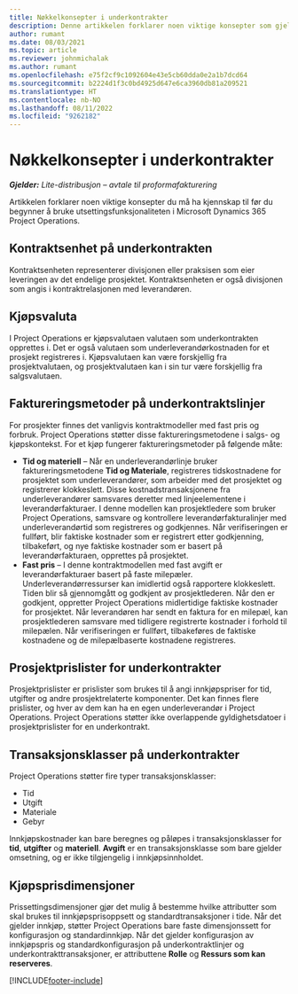 ```yaml
---
title: Nøkkelkonsepter i underkontrakter
description: Denne artikkelen forklarer noen viktige konsepter som gjelder utsetting i Microsoft Dynamics 365 Project Operations.
author: rumant
ms.date: 08/03/2021
ms.topic: article
ms.reviewer: johnmichalak
ms.author: rumant
ms.openlocfilehash: e75f2cf9c1092604e43e5cb60dda0e2a1b7dcd64
ms.sourcegitcommit: b2224d1f3c0bd4925d647e6ca3960db81a209521
ms.translationtype: HT
ms.contentlocale: nb-NO
ms.lasthandoff: 08/11/2022
ms.locfileid: "9262182"
---
```

# <a name="key-concepts-in-subcontracting"></a>Nøkkelkonsepter i underkontrakter


_**Gjelder:** Lite-distribusjon – avtale til proformafakturering_

Artikkelen forklarer noen viktige konsepter du må ha kjennskap til før du begynner å bruke utsettingsfunksjonaliteten i Microsoft Dynamics 365 Project Operations.

## <a name="contracting-unit-on-the-subcontract"></a>Kontraktsenhet på underkontrakten

Kontraktsenheten representerer divisjonen eller praksisen som eier leveringen av det endelige prosjektet. Kontraktsenheten er også divisjonen som angis i kontraktrelasjonen med leverandøren.

## <a name="purchase-currency"></a>Kjøpsvaluta

I Project Operations er kjøpsvalutaen valutaen som underkontrakten opprettes i. Det er også valutaen som underleverandørkostnaden for et prosjekt registreres i. Kjøpsvalutaen kan være forskjellig fra prosjektvalutaen, og prosjektvalutaen kan i sin tur være forskjellig fra salgsvalutaen.

## <a name="billing-methods-on-subcontract-lines"></a>Faktureringsmetoder på underkontraktslinjer

For prosjekter finnes det vanligvis kontraktmodeller med fast pris og forbruk. Project Operations støtter disse faktureringsmetodene i salgs- og kjøpskontekst. For et kjøp fungerer faktureringsmetoder på følgende måte:

- **Tid og materiell** – Når en underleverandørlinje bruker faktureringsmetodene **Tid og Materiale**, registreres tidskostnadene for prosjektet som underleverandører, som arbeider med det prosjektet og registrerer klokkeslett. Disse kostnadstransaksjonene fra underleverandører samsvares deretter med linjeelementene i leverandørfakturaer. I denne modellen kan prosjektledere som bruker Project Operations, samsvare og kontrollere leverandørfakturalinjer med underleverandørtid som registreres og godkjennes. Når verifiseringen er fullført, blir faktiske kostnader som er registrert etter godkjenning, tilbakeført, og nye faktiske kostnader som er basert på leverandørfakturaen, opprettes på prosjektet.
- **Fast pris** – I denne kontraktmodellen med fast avgift er leverandørfakturaer basert på faste milepæler. Underleverandørressurser kan imidlertid også rapportere klokkeslett. Tiden blir så gjennomgått og godkjent av prosjektlederen. Når den er godkjent, oppretter Project Operations midlertidige faktiske kostnader for prosjektet. Når leverandøren har sendt en faktura for en milepæl, kan prosjektlederen samsvare med tidligere registrerte kostnader i forhold til milepælen. Når verifiseringen er fullført, tilbakeføres de faktiske kostnadene og de milepælbaserte kostnadene registreres.

## <a name="project-price-lists-on-subcontracts"></a>Prosjektprislister for underkontrakter

Prosjektprislister er prislister som brukes til å angi innkjøpspriser for tid, utgifter og andre prosjektrelaterte komponenter. Det kan finnes flere prislister, og hver av dem kan ha en egen underleverandør i Project Operations. Project Operations støtter ikke overlappende gyldighetsdatoer i prosjektprislister for en underkontrakt.

## <a name="transaction-classes-on-subcontracts"></a>Transaksjonsklasser på underkontrakter

Project Operations støtter fire typer transaksjonsklasser:

- Tid
- Utgift
- Materiale
- Gebyr

Innkjøpskostnader kan bare beregnes og påløpes i transaksjonsklasser for **tid**, **utgifter** og **materiell**. **Avgift** er en transaksjonsklasse som bare gjelder omsetning, og er ikke tilgjengelig i innkjøpsinnholdet.

## <a name="purchase-pricing-dimensions"></a>Kjøpsprisdimensjoner

Prissettingsdimensjoner gjør det mulig å bestemme hvilke attributter som skal brukes til innkjøpsprisoppsett og standardtransaksjoner i tide. Når det gjelder innkjøp, støtter Project Operations bare faste dimensjonssett for konfigurasjon og standardinnkjøp. Når det gjelder konfigurasjon av innkjøpspris og standardkonfigurasjon på underkontraktlinjer og underkontrakttransaksjoner, er attributtene **Rolle** og **Ressurs som kan reserveres**.

[!INCLUDE[footer-include](../../includes/footer-banner.md)]
